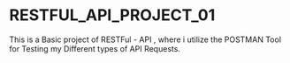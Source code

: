 # RESTFUL_API_PROJECT_01
This is a Basic project of RESTFul - API , where i utilize the POSTMAN Tool for Testing my Different types of API Requests.
